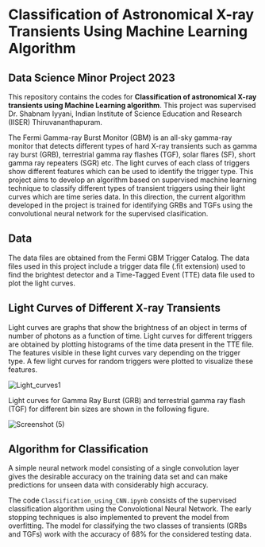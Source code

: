 # Classification of Astronomical X-ray Transients Using Machine Learning Algorithm
## Data Science Minor Project 2023

This repository contains the codes for **Classification of astronomical X-ray transients using Machine Learning algorithm**. This project was supervised Dr. Shabnam Iyyani, Indian Institute of Science Education and Research (IISER) Thiruvananthapuram.

The Fermi Gamma-ray Burst Monitor (GBM) is an all-sky gamma-ray monitor that detects different types of hard X-ray transients such as gamma ray burst (GRB), terrestrial gamma ray flashes (TGF), solar flares (SF), short gamma ray repeaters (SGR) etc. The light curves of each class of triggers show different features which can be used to identify the trigger type. This project aims to develop an algorithm based on supervised machine learning technique to classify different types of transient triggers using their light curves which are time series data. In this direction, the current algorithm developed in the project is trained for identifying GRBs and TGFs using the convolutional neural network for the supervised clasification.

## Data
The data files are obtained from the Fermi GBM Trigger Catalog. The data files used in this project include a trigger data file (.fit extension) used to find the brightest detector and a Time-Tagged Event (TTE) data file used to plot the light curves.

## Light Curves of Different X-ray Transients
Light curves are graphs that show the brightness of an object in terms of number of photons as a function of time. Light curves for different triggers are obtained by plotting histograms of the time data present in the TTE file. The features visible in these light curves vary depending on the trigger type. A few light curves for random triggers were plotted to visualize these features.

![Light_curves1](https://github.com/user-attachments/assets/a03d71ba-37be-4468-888b-e067d02cd919)

Light curves for Gamma Ray Burst (GRB) and terrestrial gamma ray flash (TGF) for different bin sizes are shown in the following figure.

![Screenshot (5)](https://github.com/user-attachments/assets/f62cb87f-e2bb-4ba0-b451-6fc53f0bf451)

## Algorithm for Classification
A simple neural network model consisting of a single convolution layer gives the desirable accuracy on the training data set and can make predictions for unseen data with considerably high accuracy.

The code <code>Classification_using_CNN.ipynb</code> consists of the supervised classification algorithm using the Convolotional Neural Network. The early stopping techniques is also implemented to prevent the model from overfitting. The model for classifying the two classes of transients (GRBs and TGFs) work with the accuracy of 68% for the considered testing data.
